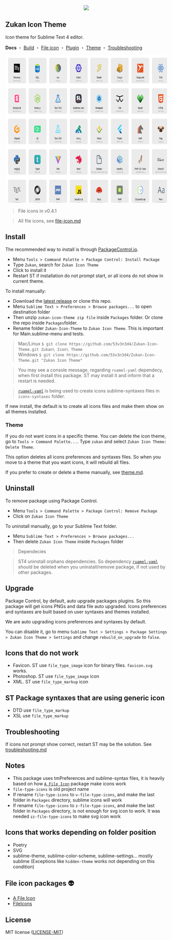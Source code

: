 <p align="center">
    <a href="" title="Sublime Version">
        <img src="https://img.shields.io/badge/Build_for_Sublime_text-4169-orange?style=flat&logo=sublime-text"/>
    </a>
</p>

## Zukan Icon Theme

Icon theme for Sublime Text 4 editor.  

**Docs** ・ [Build](https://github.com/53v3n3d4/Zukan-Icon-Theme/blob/main/docs/build.md) ・ [File icon](https://github.com/53v3n3d4/Zukan-Icon-Theme/blob/main/docs/file-icon.md) ・ [Plugin](https://github.com/53v3n3d4/Zukan-Icon-Theme/blob/main/docs/plugin.md) ・ [Theme](https://github.com/53v3n3d4/Zukan-Icon-Theme/blob/main/docs/theme.md) ・ [Troubleshooting](https://github.com/53v3n3d4/Zukan-Icon-Theme/blob/main/docs/troubleshooting.md)

<img src="assets/file-icons-concat-sample.svg" width="728" height="460" alt="file icon">

> File icons in v0.4.1  

> All file icons, see [file-icon.md](https://github.com/53v3n3d4/Zukan-Icon-Theme/blob/main/docs/file-icon.md)  

## Install

The recommended way to install is through [PackageControl.io](https://packagecontrol.io/packages/Zukan%20Icon%20Theme).  
- Menu `Tools > Command Palette > Package Control: Install Package`  
- Type `Zukan`, search for `Zukan Icon Theme`  
- Click to install it  
- Restart ST if installation do not prompt start, or all icons do not show in current theme.  

To install manually:  
- Download the [latest release](https://github.com/53v3n3d4/Zukan-Icon-Theme/releases) or clone this repo.  
- Menu `Sublime Text > Preferences > Browse packages...` to open destination folder  
- Then unzip `zukan-icon-theme zip file` inside `Packages` folder. Or clone the repo inside `Packages`folder.  
- Rename folder `Zukan-Icon-Theme` to `Zukan Icon Theme`. This is important for Main.sublime-menu and tests.  

> Mac/Linux `$ git clone https://github.com/53v3n3d4/Zukan-Icon-Theme.git Zukan\ Icon\ Theme`  
> Windows `$ git clone https://github.com/53v3n3d4/Zukan-Icon-Theme.git "Zukan Icon Theme"`  

> You may see a console message, regarding `ruamel-yaml` dependecy, when first install this package. ST may install it and inform that a restart is needed.  

> [`ruamel-yaml`](https://pypi.org/project/ruamel.yaml/) is being used to create icons sublime-syntaxes files in `icons-syntaxes` folder.  

If new install, the default is to create all icons files and make them show on all themes installed.  

### Theme

If you do not want icons in a specific theme. You can delete the icon theme, go to `Tools > Command Palette...`. Type `zukan` and select `Zukan Icon Theme: Delete Theme`.

This option deletes all icons preferences and syntaxes files. So when you move to a theme that you want icons, it will rebuild all files.

If you prefer to create or delete a theme manually, see [theme.md](https://github.com/53v3n3d4/Zukan-Icon-Theme/blob/main/docs/theme.md).  

## Uninstall

To remove package using Package Control.  
- Menu `Tools > Command Palette > Package Control: Remove Package`  
- Click on `Zukan Icon Theme`  

To uninstall manually, go to your Sublime Text folder.  
- Menu `Sublime Text > Preferences > Browse packages...`  
- Then delete `Zukan Icon Theme` inside `Packages` folder  

> Dependecies  

> ST4 uninstall orphans dependencies. So dependency [`ruamel-yaml`](https://pypi.org/project/ruamel.yaml/) should be deleted when you uninstall/remove package, if not used by other packages.  

## Upgrade

Package Control, by default, auto upgrade packages plugins. So this package will get icons PNGs and data file auto upgraded. Icons preferences and syntaxes are built based on user syntaxes and themes installed.  

We are auto upgrading icons preferences and syntaxes by default.  

You can disable it, go to menu `Sublime Text > Settings > Package Settings > Zukan Icon Theme > Settings` and change `rebuild_on_upgrade` to `false`.  

## Icons that do not work

- Favicon. ST use  `file_type_image` icon for binary files. `favicon.svg` works.  
- Photoshop. ST use `file_type_image` icon  
- XML. ST use `file_type_markup` icon  

## ST Package syntaxes that are using generic icon

- DTD use `file_type_markup`  
- XSL use `file_type_markup`  

## Troubleshooting

If icons not prompt show correct, restart ST may be the solution. See [troubleshooting.md](https://github.com/53v3n3d4/Zukan-Icon-Theme/blob/main/docs/troubleshooting.md)

## Notes
- This package uses tmPreferences and sublime-syntax files, it is heavily based on how [`A File Icon`](https://github.com/SublimeText/AFileIcon) package make icons work  
- `file-type-icons` is old project name  
- If rename `file-type-icons` to `v-file-type-icons`, and make the last folder in `Packages` directory, sublime icons will work  
- If rename `file-type-icons` to `z-file-type-icons`, and make the last folder in `Packages` directory, is not enough for svg icon to work. It was needed `zz-file-type-icons` to make svg icon work  

## Icons that works depending on folder position

- Poetry  
- SVG  
- sublime-theme, sublime-color-scheme, sublime-settings... mostly sublime (Exceptions like `hidden-theme` works not depending on this condition)  

## File icon packages :alien:

- [A File Icon](https://github.com/SublimeText/AFileIcon)  
- [FileIcons](https://github.com/braver/FileIcons)  

## License

MIT license ([LICENSE-MIT](LICENSE))  
